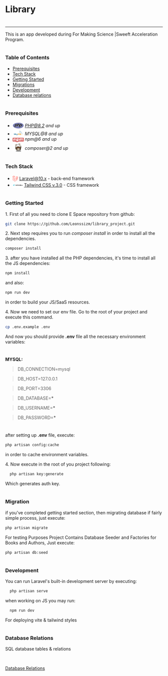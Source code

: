 <div style="display:flex; align-items: center">
  <h1 style="position:relative; top: -6px" >Library</h1>
</div>

---

This is an app developed during For Making Science |Sweeft Acceleration Program.

#

### Table of Contents

-   [Prerequisites](#prerequisites)
-   [Tech Stack](#tech-stack)
-   [Getting Started](#getting-started)
-   [Migrations](#migration)
-   [Development](#development)
-   [Database relations](#database-relations)

#

### Prerequisites

-   <img src="readme/assets/php.svg" width="35" style="position: relative; top: 4px" /> *PHP@8.2 and up*
-   <img src="readme/assets/mysql.png" width="35" style="position: relative; top: 4px" /> _MYSQL@8 and up_
-   <img src="readme/assets/npm.png" width="35" style="position: relative; top: 4px" /> _npm@6 and up_
-   <img src="readme/assets/composer.png" width="35" style="position: relative; top: 6px" /> _composer@2 and up_

#

### Tech Stack

-   <img src="readme/assets/laravel.png" height="18" style="position: relative; top: 4px" /> [Laravel@10.x](https://laravel.com/docs/10.x) - back-end framework
-   <img src="readme/assets/tailwind-css-logo-vector.png" height="18" style="position: relative; top: 4px" /> [Tailwind CSS v.3.0](https://tailwindcss.com/docs/installation) - CSS framework

#

### Getting Started

1\. First of all you need to clone E Space repository from github:

```sh
git clone https://github.com/Leonssizm/library_project.git
```

2\. Next step requires you to run _composer install_ in order to install all the dependencies.

```sh
composer install
```

3\. after you have installed all the PHP dependencies, it's time to install all the JS dependencies:

```sh
npm install
```

and also:

```sh
npm run dev
```

in order to build your JS/SaaS resources.

4\. Now we need to set our env file. Go to the root of your project and execute this command.

```sh
cp .env.example .env
```

And now you should provide **.env** file all the necessary environment variables:

#

**MYSQL:**

> DB_CONNECTION=mysql

> DB_HOST=127.0.0.1

> DB_PORT=3306

> DB_DATABASE=**\***

> DB_USERNAME=**\***

> DB_PASSWORD=**\***

#

after setting up **.env** file, execute:

```sh
php artisan config:cache
```

in order to cache environment variables.

4\. Now execute in the root of you project following:

```sh
  php artisan key:generate
```

Which generates auth key.

#

### Migration

if you've completed getting started section, then migrating database if fairly simple process, just execute:

```sh
php artisan migrate
```

For testing Purposes Project Contains Database Seeder and Factories for Books and Authors, Just execute:

```sh
php artisan db:seed
```

#

### Development

You can run Laravel's built-in development server by executing:

```sh
  php artisan serve
```

when working on JS you may run:

```sh
  npm run dev
```

For deploying vite & tailwind styles

#

### Database Relations

SQL database tables & relations

<br>

[Database Relations](./readme/assets/database-tables.PNG)

</br>

